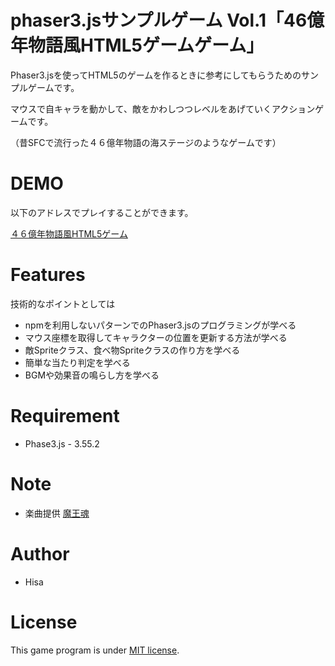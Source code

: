 # phaser3.jsサンプルゲーム Vol.1「46億年物語風HTML5ゲームゲーム」
 
Phaser3.jsを使ってHTML5のゲームを作るときに参考にしてもらうためのサンプルゲームです。

マウスで自キャラを動かして、敵をかわしつつレベルをあげていくアクションゲームです。

（昔SFCで流行った４６億年物語の海ステージのようなゲームです）

# DEMO
 
以下のアドレスでプレイすることができます。

[４６億年物語風HTML5ゲーム](https://tinycore-hisanori.github.io/phaser3_46okuAction/)

 
# Features
 
技術的なポイントとしては

* npmを利用しないパターンでのPhaser3.jsのプログラミングが学べる
* マウス座標を取得してキャラクターの位置を更新する方法が学べる
* 敵Spriteクラス、食べ物Spriteクラスの作り方を学べる
* 簡単な当たり判定を学べる
* BGMや効果音の鳴らし方を学べる

# Requirement
 
* Phase3.js - 3.55.2
 
# Note
 
 * 楽曲提供 [魔王魂](https://maou.audio/)
 

 
# Author
 
* Hisa
 
# License
 
This game program is under [MIT license](https://en.wikipedia.org/wiki/MIT_License).